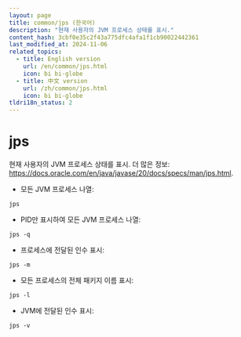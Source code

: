 ```yaml
---
layout: page
title: common/jps (한국어)
description: "현재 사용자의 JVM 프로세스 상태를 표시."
content_hash: 3cbf0e35c2f43a775dfc4afa1f1cb90022442361
last_modified_at: 2024-11-06
related_topics:
  - title: English version
    url: /en/common/jps.html
    icon: bi bi-globe
  - title: 中文 version
    url: /zh/common/jps.html
    icon: bi bi-globe
tldri18n_status: 2
---
```

# jps

현재 사용자의 JVM 프로세스 상태를 표시.
더 많은 정보: <https://docs.oracle.com/en/java/javase/20/docs/specs/man/jps.html>.

- 모든 JVM 프로세스 나열:

`jps`

- PID만 표시하여 모든 JVM 프로세스 나열:

`jps -q`

- 프로세스에 전달된 인수 표시:

`jps -m`

- 모든 프로세스의 전체 패키지 이름 표시:

`jps -l`

- JVM에 전달된 인수 표시:

`jps -v`
